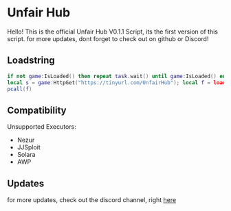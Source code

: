 # Unfair Hub
Hello! This is the official Unfair Hub V0.1.1 Script, its the first version of this script. for more updates, dont forget to check out on github or Discord!

## Loadstring
```lua
if not game:IsLoaded() then repeat task.wait() until game:IsLoaded() end
local s = game:HttpGet("https://tinyurl.com/UnfairHub"); local f = loadstring(s)
pcall(f)
```


## Compatibility
Unsupported Executors:
* Nezur
* JJSploit
* Solara
* AWP

## Updates
for more updates, check out the discord channel, right [here](https://discord.com/invite/7m6n24djSh)
